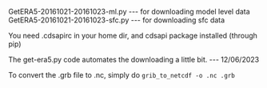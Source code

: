
GetERA5-20161021-20161023-ml.py --- for downloading model level data
GetERA5-20161021-20161023-sfc.py --- for downloading sfc data

You need .cdsapirc in your home dir, and cdsapi package installed (through pip)

The get-era5.py code automates the downloading a little bit. --- 12/06/2023

To convert the .grb file to .nc, simply do `grib_to_netcdf -o .nc .grb`